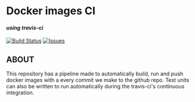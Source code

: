 # Docker images CI
#### *using travis-ci*
[![Build Status](https://travis-ci.com/kmehant/docker_images_ci.svg?token=cyZnrr6YYAifqkKNd75p&branch=master)](https://travis-ci.com/kmehant/docker_images_ci)
[![Issues](https://img.shields.io/bitbucket/issues-raw/kmehant/docker_images_ci.svg?label=issues)](https://github.com/kmehant/docker_images_ci/issues)

## ABOUT 
This repository has a pipeline made to automatically build, run and push docker images with a every commit we make to the github repo.
Test units can also be written to run automatically during the travis-ci's continuous integration.
